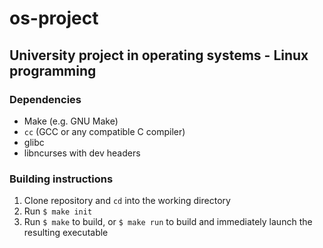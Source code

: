 # os-project
## University project in operating systems - Linux programming

### Dependencies

* Make (e.g. GNU Make)
* `cc` (GCC or any compatible C compiler)
* glibc
* libncurses with dev headers

### Building instructions

1. Clone repository and `cd` into the working directory
1. Run `$ make init`
1. Run `$ make` to build, or `$ make run` to build and immediately launch the resulting executable
